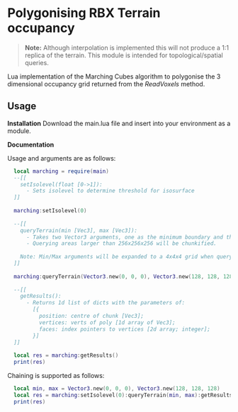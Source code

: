 # Polygonising RBX Terrain occupancy
> **Note:** Although interpolation is implemented this will not produce a 1:1 replica of the terrain. This module is intended for topological/spatial queries.

Lua implementation of the Marching Cubes algorithm to polygonise the 3 dimensional occupancy grid returned from the *ReadVoxels* method.

## Usage
**Installation**
Download the main.lua file and insert into your environment as a module.

**Documentation**

Usage and arguments are as follows:

```lua
  local marching = require(main)
  --[[
    setIsolevel(float [0->1]):
      - Sets isolevel to determine threshold for isosurface
  ]]
  
  marching:setIsolevel(0)
  
  --[[
    queryTerrain(min [Vec3], max [Vec3]):
      - Takes two Vector3 arguments, one as the minimum boundary and the other as the maximum to query.
      - Querying areas larger than 256x256x256 will be chunkified.
      
    Note: Min/Max arguments will be expanded to a 4x4x4 grid when querying terrain occupancy.
  ]]
  
  marching:queryTerrain(Vector3.new(0, 0, 0), Vector3.new(128, 128, 128))
  
  --[[
    getResults():
      - Returns 1d list of dicts with the parameters of:
        [{
          position: centre of chunk [Vec3];
          vertices: verts of poly [1d array of Vec3];
          faces: index pointers to vertices [2d array; integer];
        }]
  ]]
  
  local res = marching:getResults()
  print(res)
```

Chaining is supported as follows:
```lua
  local min, max = Vector3.new(0, 0, 0), Vector3.new(128, 128, 128)
  local res = marching:setIsolevel(0):queryTerrain(min, max):getResults()
  print(res)
```

